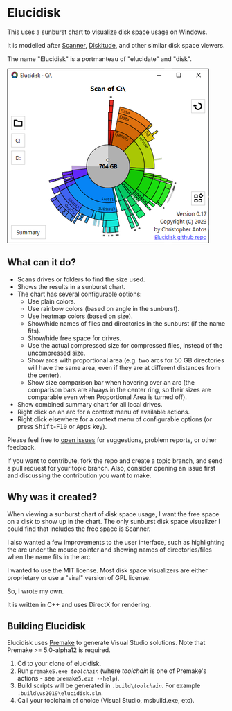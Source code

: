 # Elucidisk

This uses a sunburst chart to visualize disk space usage on Windows.

It is modelled after [Scanner](http://www.steffengerlach.de/freeware/), 
[Diskitude](https://madebyevan.com/diskitude/), and other similar disk space 
viewers.

The name "Elucidisk" is a portmanteau of "elucidate" and "disk".

![image](https://raw.githubusercontent.com/chrisant996/elucidisk/master/demo.png)

## What can it do?

- Scans drives or folders to find the size used.
- Shows the results in a sunburst chart.
- The chart has several configurable options:
    - Use plain colors.
    - Use rainbow colors (based on angle in the sunburst).
    - Use heatmap colors (based on size).
    - Show/hide names of files and directories in the sunburst (if the name fits).
    - Show/hide free space for drives.
    - Use the actual compressed size for compressed files, instead of the uncompressed size.
    - Show arcs with proportional area (e.g. two arcs for 50 GB directories will have the same area, even if they are at different distances from the center).
    - Show size comparison bar when hovering over an arc (the comparison bars are always in the center ring, so their sizes are comparable even when Proportional Area is turned off).
- Show combined summary chart for all local drives.
- Right click on an arc for a context menu of available actions.
- Right click elsewhere for a context menu of configurable options (or press <kbd>Shift</kbd>-<kbd>F10</kbd> or <kbd>Apps</kbd> key).

Please feel free to [open 
issues](https://github.com/chrisant996/elucidisk/issues) for suggestions, 
problem reports, or other feedback.

If you want to contribute, fork the repo and create a topic branch, and send a 
pull request for your topic branch.  Also, consider opening an issue first and 
discussing the contribution you want to make.

## Why was it created?

When viewing a sunburst chart of disk space usage, I want the free space on a 
disk to show up in the chart.  The only sunburst disk space visualizer I could 
find that includes the free space is Scanner.

I also wanted a few improvements to the user interface, such as highlighting 
the arc under the mouse pointer and showing names of directories/files when
the name fits in the arc.

I wanted to use the MIT license.  Most disk space visualizers are either
proprietary or use a "viral" version of GPL license.

So, I wrote my own.

It is written in C++ and uses DirectX for rendering.

## Building Elucidisk

Elucidisk uses [Premake](http://premake.github.io) to generate Visual Studio solutions. Note that Premake >= 5.0-alpha12 is required.

1. Cd to your clone of elucidisk.
2. Run <code>premake5.exe <em>toolchain</em></code> (where <em>toolchain</em> is one of Premake's actions - see `premake5.exe --help`).
3. Build scripts will be generated in <code>.build\\<em>toolchain</em></code>. For example `.build\vs2019\elucidisk.sln`.
4. Call your toolchain of choice (Visual Studio, msbuild.exe, etc).

